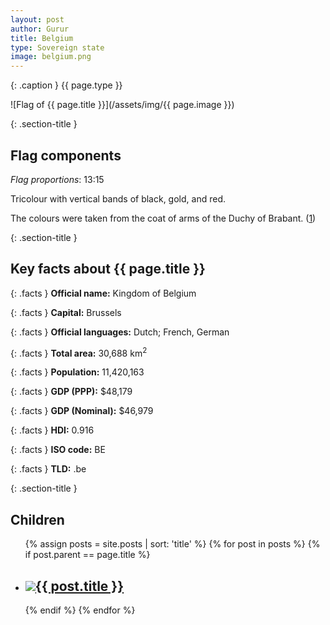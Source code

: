 ```yaml
---
layout: post
author: Gurur
title: Belgium
type: Sovereign state
image: belgium.png
---
```

{: .caption }
{{ page.type }}

![Flag of {{ page.title }}](/assets/img/{{ page.image }})

{: .section-title }
## Flag components

*Flag proportions*: 13:15

Tricolour with vertical bands of black, gold, and red.

The colours were taken from the coat of arms of the Duchy of Brabant. (<span class="source-link">[1](https://en.wikipedia.org/wiki/Flag_of_Belgium)</span>)

{: .section-title }
## Key facts about {{ page.title }}

{: .facts }
**Official name:** Kingdom of Belgium

{: .facts }
**Capital:** Brussels

{: .facts }
**Official languages:** Dutch; French, German

{: .facts }
**Total area:** 30,688 km<sup>2</sup>

{: .facts }
**Population:** 11,420,163

{: .facts }
**GDP (PPP):** $48,179

{: .facts }
**GDP (Nominal):** $46,979

{: .facts }
**HDI:** 0.916

{: .facts }
**ISO code:** BE

{: .facts }
**TLD:** .be

{: .section-title }
## Children

<ul id="post-list">
    {% assign posts = site.posts | sort: 'title' %}
    {% for post in posts %}
    {% if post.parent == page.title %}
    <li>
        <h2><a href="{{ post.url }}"><span class="home-image"><img src="/assets/img/{{ post.image }}"></span>{{ post.title }}</a></h2>
    </li>
    {% endif %}
    {% endfor %}
</ul>